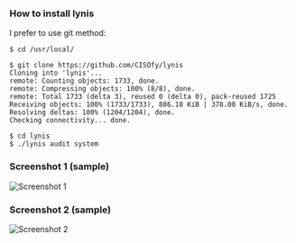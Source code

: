 ### How to install lynis

I prefer to use git method:

```
$ cd /usr/local/
```
```
$ git clone https://github.com/CISOfy/lynis
Cloning into 'lynis'...
remote: Counting objects: 1733, done.
remote: Compressing objects: 100% (8/8), done.
remote: Total 1733 (delta 3), reused 0 (delta 0), pack-reused 1725
Receiving objects: 100% (1733/1733), 886.18 KiB | 378.00 KiB/s, done.
Resolving deltas: 100% (1204/1204), done.
Checking connectivity... done.
```
```
$ cd lynis
$ ./lynis audit system
```
### Screenshot 1 (sample)

![Screenshot 1](img/lynis-01.JPG)

### Screenshot 2 (sample)

![Screenshot 2](img/lynis-02.JPG)
